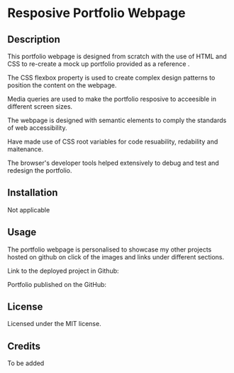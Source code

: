 # Resposive Portfolio Webpage

## Description

This portfolio webpage is designed from scratch with the use of HTML and CSS to re-create a mock up portfolio provided as a reference . 

The CSS flexbox property is used to create complex design patterns to position the content on the webpage.

Media queries are used to make the portfolio resposive to acceesible in different screen sizes.

The webpage is designed with semantic elements to comply the standards of web accessibility.

Have made use of CSS root variables for code resuability, redability and maitenance.

The browser's developer tools helped extensively to debug and test and redesign the portfolio.


## Installation

Not applicable

## Usage

The portfolio webpage is personalised to showcase my other projects hosted on github on click of the images and links under different sections.

Link to the deployed project in Github:

Portfolio published on the GitHub: 

## License

Licensed under the MIT license.

## Credits

To be added


